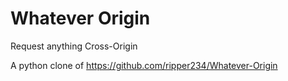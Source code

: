 # Whatever Origin
Request anything Cross-Origin

A python clone of https://github.com/ripper234/Whatever-Origin
